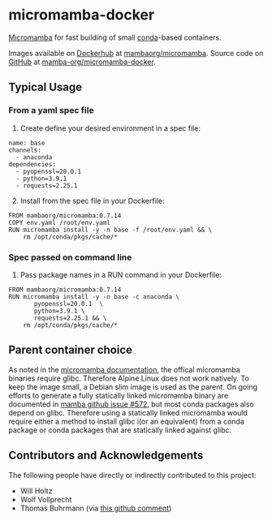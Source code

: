 # micromamba-docker
[Micromamba](https://github.com/mamba-org/mamba#micromamba) for fast building of small [conda](https://docs.conda.io/)-based containers. 

Images available on [Dockerhub](https://hub.docker.com/) at [mambaorg/micromamba](https://hub.docker.com/r/mambaorg/micromamba). Source code on [GitHub](https://github.com/) at [mamba-org/micromamba-docker](https://github.com/mamba-org/micromamba-docker/).

## Typical Usage

### From a yaml spec file

1. Create define your desired environment in a spec file:

```
name: base
channels:
  - anaconda
dependencies:
  - pyopenssl=20.0.1
  - python=3.9.1
  - requests=2.25.1
```

2. Install from the spec file in your Dockerfile:

```
FROM mambaorg/micromamba:0.7.14
COPY env.yaml /root/env.yaml
RUN micromamba install -y -n base -f /root/env.yaml && \
    rm /opt/conda/pkgs/cache/*
```

### Spec passed on command line

1. Pass package names in a RUN command in your Dockerfile:

```
FROM mambaorg/micromamba:0.7.14
RUN micromamba install -y -n base -c anaconda \
       pyopenssl=20.0.1  \
       python=3.9.1 \
       requests=2.25.1 && \
    rm /opt/conda/pkgs/cache/*

```

## Parent container choice

As noted in the [micromamba documentation](https://github.com/mamba-org/mamba/blob/master/docs/source/micromamba.md#Installation), the offical micromamba binaries require glibc. Therefore Alpine Linux does not work natively. To keep the image small, a Debian slim image is used as the parent. On going efforts to generate a fully statically linked micromamba binary are documented in [mamba github issue #572](https://github.com/mamba-org/mamba/issues/572), but most conda packages also depend on glibc. Therefore using a statically linked micromamba would require either a method to install glibc i(or an equivalent) from a conda package or conda packages that are statically linked against glibc.

## Contributors and Acknowledgements

The following people have directly or indirectly contributed to this project:
* Will Holtz
* Wolf Vollprecht
* Thomas Buhrmann (via [this github comment](https://gist.github.com/wolfv/fe1ea521979973ab1d016d95a589dcde#gistcomment-3525280))
